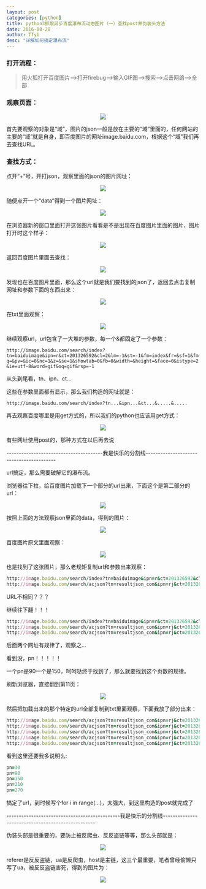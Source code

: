 ```yaml
---
layout: post
categories: [python]
title: python3抓取异步百度瀑布流动态图片（一）查找post并伪装头方法
date: 2016-08-28
author: TTyb
desc: "详解如何搞定瀑布流"
---
```


### 打开流程：

> 用火狐打开百度图片-->打开firebug-->输入GIF图-->搜索-->点击网络-->全部

### 观察页面：

<p style="text-align:center"><img src="/static/postimage/python/bdfalls1/996148-20160828133137348-1063839688.png" class="img-responsive"/></p>

首先要观察的对象是“域”，图片的json一般是放在主要的“域”里面的，任何网站的主要的“域”就是自身，即百度图片的网址image.baidu.com，根据这个“域”我们再去查找URL。

### 查找方式：

点开“+”号，开打json，观察里面的json的图片网址：

<p style="text-align:center"><img src="/static/postimage/python/bdfalls1/996148-20160828133629103-1773609002.png" class="img-responsive"/></p>

随便点开一个“data”得到一个图片网址：

<p style="text-align:center"><img src="/static/postimage/python/bdfalls1/996148-20160828133723716-243836684.png" class="img-responsive"/></p>

在浏览器新的窗口里面打开这张图片看看是不是出现在百度图片里面的图片，图片打开时这个样子：

<p style="text-align:center"><img src="/static/postimage/python/bdfalls1/996148-20160828133837503-1507196412.png" class="img-responsive"/></p>

返回百度图片里面去查找：

<p style="text-align:center"><img src="/static/postimage/python/bdfalls1/996148-20160828133937913-1877616097.png" class="img-responsive"/></p>

发现也在百度图片里面，那么这个url就是我们要找到的json了，返回去点击复制网址和参数下面的东西出来：

<p style="text-align:center"><img src="/static/postimage/python/bdfalls1/996148-20160828134416370-945334025.png" class="img-responsive"/></p>

在txt里面观察：

<p style="text-align:center"><img src="/static/postimage/python/bdfalls1/996148-20160828134639865-1832769055.png" class="img-responsive"/></p>

继续观察url，url包含了一大堆的参数，每一个&都固定了一个参数：

`http://image.baidu.com/search/index?tn=baiduimage&ipn=r&ct=201326592&cl=2&lm=-1&st=-1&fm=index&fr=&sf=1&fmq=&pv=&ic=0&nc=1&z=&se=1&showtab=0&fb=0&width=&height=&face=0&istype=2&ie=utf-8&word=gif&oq=gif&rsp=-1`

从头到尾看，tn、ipn、ct...

这些在参数里面都有显示，那么我们构造的网址就是：

`http://image.baidu.com/search/index?tn...&ipn...&ct...&.....&.....`

再去观察百度哪里是用get方式的，所以我们的python也应该用get方式：

<p style="text-align:center"><img src="/static/postimage/python/bdfalls1/996148-20160828135040194-1334134279.png" class="img-responsive"/></p>

有些网址使用post的，那种方式在以后再去说

---------------------------------------我是快乐的分割线-----------------------------------------

url搞定，那么需要破解它的瀑布流。

浏览器往下拉，给百度图片加载下一个部分的url出来，下面这个是第二部分的url：

<p style="text-align:center"><img src="/static/postimage/python/bdfalls1/996148-20160828135246250-2021878949.png" class="img-responsive"/></p>

按照上面的方法观察json里面的data，得到的图片：

<p style="text-align:center"><img src="/static/postimage/python/bdfalls1/996148-20160828135414506-1552402189.png" class="img-responsive"/></p>

百度图片原文里面观察：

<p style="text-align:center"><img src="/static/postimage/python/bdfalls1/996148-20160828135515526-2041240265.png" class="img-responsive"/></p>

也是找到了这张图片，那么老规矩复制url和参数出来观察：

~~~ruby
http://image.baidu.com/search/index?tn=baiduimage&ipn=r&ct=201326592&cl=2&lm=-1&st=-1&fm=index&fr=&sf=1&fmq=&pv=&ic=0&nc=1&z=&se=1&showtab=0&fb=0&width=&height=&face=0&istype=2&ie=utf-8&word=gif&oq=gif&rsp=-1
http://image.baidu.com/search/acjson?tn=resultjson_com&ipn=rj&ct=201326592&is=&fp=result&queryWord=gif&cl=2&lm=-1&ie=utf-8&oe=utf-8&adpicid=&st=-1&z=&ic=0&word=gif&s=&se=&tab=&width=&height=&face=0&istype=2&qc=&nc=1&fr=&pn=90&rn=30&gsm=5a&1472362006630=1472361986418
~~~

URL不相同？？？

继续往下翻！！！

~~~ruby
http://image.baidu.com/search/index?tn=baiduimage&ipn=r&ct=201326592&cl=2&lm=-1&st=-1&fm=index&fr=&sf=1&fmq=&pv=&ic=0&nc=1&z=&se=1&showtab=0&fb=0&width=&height=&face=0&istype=2&ie=utf-8&word=gif&oq=gif&rsp=-1
http://image.baidu.com/search/acjson?tn=resultjson_com&ipn=rj&ct=201326592&is=&fp=result&queryWord=gif&cl=2&lm=-1&ie=utf-8&oe=utf-8&adpicid=&st=-1&z=&ic=0&word=gif&s=&se=&tab=&width=&height=&face=0&istype=2&qc=&nc=1&fr=&pn=90&rn=30&gsm=5a&1472362006630=1472361986418
http://image.baidu.com/search/acjson?tn=resultjson_com&ipn=rj&ct=201326592&is=&fp=result&queryWord=gif&cl=2&lm=-1&ie=utf-8&oe=utf-8&adpicid=&st=-1&z=&ic=0&word=gif&s=&se=&tab=&width=&height=&face=0&istype=2&qc=&nc=1&fr=&pn=150&rn=30&gsm=96&1472363883056=
~~~

后面两个网址有规律了，观察之...

看到没，pn！！！！！

一个pn是90一个是150，呵呵哒终于找到了，那么就要找到这个页数的规律。

刷新浏览器，直接翻到第11页：

<p style="text-align:center"><img src="/static/postimage/python/bdfalls1/996148-20160828140232588-1882515943.png" class="img-responsive"/></p>

然后把加载出来的那个特定的url全部复制到txt里面观察，下面我放了部分出来：

~~~ruby
http://image.baidu.com/search/acjson?tn=resultjson_com&ipn=rj&ct=201326592&is=&fp=result&queryWord=gif&cl=2&lm=-1&ie=utf-8&oe=utf-8&adpicid=&st=-1&z=&ic=0&word=gif&s=&se=&tab=&width=&height=&face=0&istype=2&qc=&nc=1&fr=&pn=30&rn=30&gsm=1e&1472364207674=
http://image.baidu.com/search/acjson?tn=resultjson_com&ipn=rj&ct=201326592&is=&fp=result&queryWord=gif&cl=2&lm=-1&ie=utf-8&oe=utf-8&adpicid=&st=-1&z=&ic=0&word=gif&s=&se=&tab=&width=&height=&face=0&istype=2&qc=&nc=1&fr=&pn=90&rn=30&gsm=5a&1472364212829=
http://image.baidu.com/search/acjson?tn=resultjson_com&ipn=rj&ct=201326592&is=&fp=result&queryWord=gif&cl=2&lm=-1&ie=utf-8&oe=utf-8&adpicid=&st=-1&z=&ic=0&word=gif&s=&se=&tab=&width=&height=&face=0&istype=2&qc=&nc=1&fr=&pn=150&rn=30&gsm=96&1472364217002=
http://image.baidu.com/search/acjson?tn=resultjson_com&ipn=rj&ct=201326592&is=&fp=result&queryWord=gif&cl=2&lm=-1&ie=utf-8&oe=utf-8&adpicid=&st=-1&z=&ic=0&word=gif&s=&se=&tab=&width=&height=&face=0&istype=2&qc=&nc=1&fr=&pn=210&rn=30&gsm=d2&1472364220585=
http://image.baidu.com/search/acjson?tn=resultjson_com&ipn=rj&ct=201326592&is=&fp=result&queryWord=gif&cl=2&lm=-1&ie=utf-8&oe=utf-8&adpicid=&st=-1&z=&ic=0&word=gif&s=&se=&tab=&width=&height=&face=0&istype=2&qc=&nc=1&fr=&pn=270&rn=30&gsm=10e&1472364223842=
~~~

看到这里还要我多说明么:

~~~ruby
pn=30
pn=90
pn=150
pn=210
pn=270
~~~

搞定了url，到时候写个for i in range(...)，太强大，到这里构造的post就完成了

----------------------------------------------我是快乐的分割线--------------------------------------------------

伪装头部是很重要的，要防止被反爬虫、反反盗链等等，那么头部就是：

<p style="text-align:center"><img src="/static/postimage/python/bdfalls1/996148-20160828141224161-1346248421.png" class="img-responsive"/></p>

referer是反反盗链，ua是反爬虫，host是主链，这三个最重要，笔者曾经偷懒只写了ua，被反反盗链害死，得到的图片为：

<p style="text-align:center"><img src="/static/postimage/python/bdfalls1/996148-20160828141619303-1293285666.png" class="img-responsive"/></p>